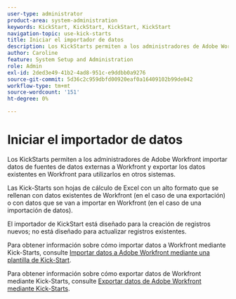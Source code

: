 ```yaml
---
user-type: administrator
product-area: system-administration
keywords: KickStart, KickStart, KickStart, KickStart
navigation-topic: use-kick-starts
title: Iniciar el importador de datos
description: Los KickStarts permiten a los administradores de Adobe Workfront importar datos de fuentes de datos externas a Workfront y exportar los datos existentes en Workfront para utilizarlos en otros sistemas.
author: Caroline
feature: System Setup and Administration
role: Admin
exl-id: 2ded3e49-41b2-4ad8-951c-e9ddbb0a9276
source-git-commit: 5d36c2c959dbfd00920eaf0a16409102b99de042
workflow-type: tm+mt
source-wordcount: '151'
ht-degree: 0%

---
```


# Iniciar el importador de datos

Los KickStarts permiten a los administradores de Adobe Workfront importar datos de fuentes de datos externas a Workfront y exportar los datos existentes en Workfront para utilizarlos en otros sistemas.

Las Kick-Starts son hojas de cálculo de Excel con un alto formato que se rellenan con datos existentes de Workfront (en el caso de una exportación) o con datos que se van a importar en Workfront (en el caso de una importación de datos).

El importador de KickStart está diseñado para la creación de registros nuevos; no está diseñado para actualizar registros existentes.

Para obtener información sobre cómo importar datos a Workfront mediante Kick-Starts, consulte [Importar datos a Adobe Workfront mediante una plantilla de Kick-Start](../../../administration-and-setup/manage-workfront/using-kick-starts/import-data-via-kickstarts.md).

Para obtener información sobre cómo exportar datos de Workfront mediante Kick-Starts, consulte [Exportar datos de Adobe Workfront mediante Kick-Starts](../../../administration-and-setup/manage-workfront/using-kick-starts/export-data-from-wf-via-kick-starts.md).
